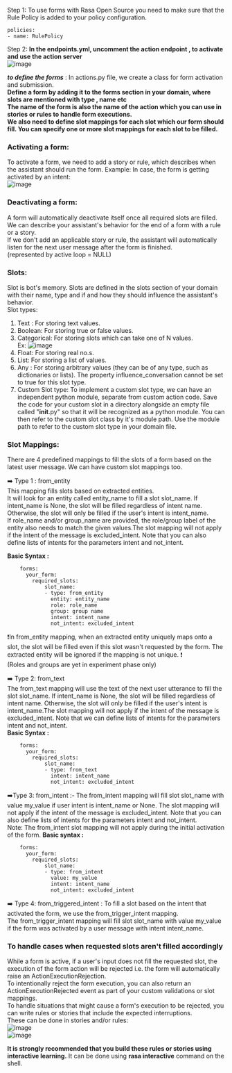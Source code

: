 Step 1: To use forms with Rasa Open Source you need to make sure that the Rule Policy is added to your policy configuration.  

    policies:
    - name: RulePolicy 
    
Step 2: **In the endpoints.yml, uncomment the action endpoint , to activate and use the action server**  
![image](https://user-images.githubusercontent.com/64036955/123055825-e8d2b900-d423-11eb-93e7-d63f78305ad6.png)

**_to define the forms_** : In actions.py file, we create a class for form activation and submission.  
**Define a form by adding it to the forms section in your domain, where slots are mentioned with type , name etc**    
**The name of the form is also the name of the action which you can use in stories or rules to handle form executions.**    
**We also need to define slot mappings for each slot which our form should fill. You can specify one or more slot mappings for each slot to be filled.**


### Activating a form:  
To activate a form, we need to add a story or rule, which describes when the assistant should run the form. 
Example: In case, the form is getting activated by an intent:  
![image](https://user-images.githubusercontent.com/64036955/123062679-613c7880-d42a-11eb-8726-5cf1b8645fd0.png)

### Deactivating a form: 
A form will automatically deactivate itself once all required slots are filled.  
We can describe your assistant's behavior for the end of a form with a rule or a story.   
If we don't add an applicable story or rule, the assistant will automatically listen for the next user message after the form is finished.  
(represented by active loop = NULL)

### Slots:  
Slot is bot's memory. Slots are defined in the slots section of your domain with their name, type and if and how they should influence the assistant's behavior.  
Slot types:  
1. Text : For storing text values.
1. Boolean: For storing  true or false values.
2. Categorical:  For storing slots which can take one of N values.    
Ex: ![image](https://user-images.githubusercontent.com/64036955/123245548-92887780-d502-11eb-8559-fff699488024.png)
4. Float:  For storing real no.s.
5. List: For storing a list of values.
6. Any : For storing arbitrary values (they can be of any type, such as dictionaries or lists). The property influence_conversation cannot be set to true for this slot type.  
7. Custom Slot type:  To implement a custom slot type, we can have an independent python module, separate from custom action code. Save the code for your custom slot in a directory alongside an empty file called "__init__.py" so that it will be recognized as a python module. You can then refer to the custom slot class by it's module path. Use the module path to refer to the custom slot type in your domain file.
### Slot Mappings:  
There are 4 predefined mappings to fill the slots of a form based on the latest user message. We can have custom slot mappings too.  

➡️ Type 1 : from_entity  
This mapping fills slots based on extracted entities.  
 It will look for an entity called entity_name to fill a slot slot_name. If intent_name is None, the slot will be filled regardless of intent name. Otherwise, the slot will only be filled if the user's intent is intent_name.  
 If role_name and/or group_name are provided, the role/group label of the entity also needs to match the given values.The slot mapping will not apply if the intent of the message is excluded_intent. Note that you can also define lists of intents for the parameters intent and not_intent.    
 
 
 
 **Basic Syntax :**  
   
        forms:
          your_form:
            required_slots:
                slot_name:
                - type: from_entity
                  entity: entity_name
                  role: role_name
                  group: group name
                  intent: intent_name
                  not_intent: excluded_intent  
                  
❗In from_entity mapping, when an extracted entity uniquely maps onto a slot, the slot will be filled even if this slot wasn't requested by the form. The extracted entity will be ignored if the mapping is not unique. ❗    
(Roles and groups are yet in experiment phase only)

➡️ Type 2: from_text  
The from_text mapping will use the text of the next user utterance to fill the slot slot_name. If intent_name is None, the slot will be filled regardless of intent name. Otherwise, the slot will only be filled if the user's intent is intent_name.The slot mapping will not apply if the intent of the message is excluded_intent. Note that we can define lists of intents for the parameters intent and not_intent.  
**Basic Syntax :**  

        forms:
          your_form:
            required_slots:
                slot_name:
                - type: from_text
                  intent: intent_name
                  not_intent: excluded_intent
                  
➡️Type 3: from_intent :-
The from_intent mapping will fill slot slot_name with value my_value if user intent is intent_name or None. The slot mapping will not apply if the intent of the message is excluded_intent. Note that you can also define lists of intents for the parameters intent and not_intent.  
Note: The from_intent slot mapping will not apply during the initial activation of the form.
**Basic syntax :**

        forms:
          your_form:
            required_slots:
                slot_name:
                - type: from_intent
                  value: my_value
                  intent: intent_name
                  not_intent: excluded_intent
                  
➡️ Type 4: from_triggered_intent :
To fill a slot based on the intent that activated the form, we use the from_trigger_intent mapping.  
The from_trigger_intent mapping will fill slot slot_name with value my_value if the form was activated by a user message with intent intent_name.   

### To handle cases when requested slots aren't filled accordingly  
While a form is active, if a user's input does not fill the requested slot, the execution of the form action will be rejected i.e. the form will automatically raise an ActionExecutionRejection.  
To intentionally reject the form execution, you can also return an ActionExecutionRejected event as part of your custom validations or slot mappings.  
To handle situations that might cause a form's execution to be rejected, you can write rules or stories that include the expected interruptions.   
These can be done in stories and/or rules:  
![image](https://user-images.githubusercontent.com/64036955/123368380-594f1680-d599-11eb-99ec-3f56d6288ba1.png)  
![image](https://user-images.githubusercontent.com/64036955/123368400-62d87e80-d599-11eb-866d-67ea3dd972a1.png)  

**It is strongly recommended that you build these rules or stories using interactive learning.** It can be done using **rasa interactive** command on the shell.  



